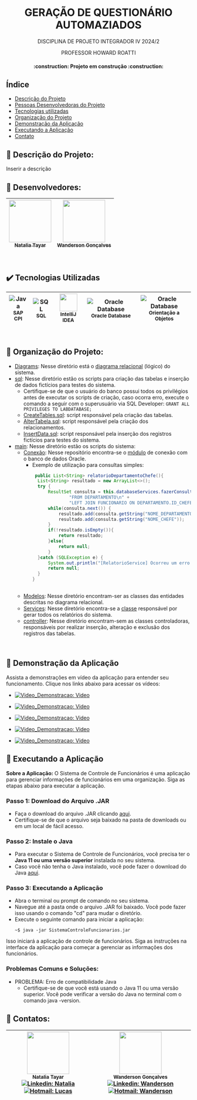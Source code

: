 <h1 align="center"> GERAÇÃO DE QUESTIONÁRIO AUTOMAZIADOS </h1>
<P align="center"> DISCIPLINA DE PROJETO INTEGRADOR IV 2024/2 </P>
<P align="center"> PROFESSOR HOWARD ROATTI </P>

<h4 align="center">    
 :construction:  Projeto em construção  :construction:
</h4>

## Índice 
* [Descrição do Projeto](#pushpin-descrição-do-projeto)
* [Pessoas Desenvolvedoras do Projeto](#pushpin-desenvolvedores)
* [Tecnologias utilizadas](#%EF%B8%8F-tecnologias-utilizadas)
* [Organização do Projeto](#pushpin-organização-do-projeto)
* [Demonstração da Aplicação](#pushpin-demonstração-da-aplicação)
* [Executando a Aplicação](#pushpin-executando-a-aplicação)
* [Contato](#pushpin-contatos)

## :pushpin: Descrição do Projeto:
Inserir a descrição
<br>

## :pushpin: Desenvolvedores:
|  [<img src="https://avatars.githubusercontent.com/u/147534346?v=4" width=115><br><sub>Natalia Tayar</sub>](https://github.com/tayarnat) | [<img src="https://avatars.githubusercontent.com/u/105672201?v=4" width=115><br><sub>Wanderson Gonçalves</sub>](https://github.com/Wandersontr01) |
| :---: | :---: |

<br>


## ✔️ Tecnologias Utilizadas
| ![Java](https://github.com/Detemann/employee_manegement/assets/105672201/b6497e63-3185-4d1a-9add-265914adefe4)<br><sub>SAP CPI</sub> |  ![SQL](https://github.com/Detemann/employee_manegement/assets/105672201/4674d324-f393-4b73-b196-884608a84049)<br><sub>SQL</sub> | <img src="https://icons.iconarchive.com/icons/papirus-team/papirus-apps/48/intellij-icon.png" width="48" height="48"><br><sub>IntelliJ IDEA</sub> | ![Oracle Database](https://github.com/Detemann/employee_manegement/assets/105672201/bbd69044-52d4-4d8c-b756-841317d5f20c)<br><sub>Oracle Database</sub> | ![Oracle Database](https://github.com/Detemann/employee_manegement/assets/105672201/1a0f0f85-017e-4ca8-8088-9d0a7f53fe40)<br><sub>Orientação a Objetos</sub> |
| :-----: | :-----: | :-----: | :-----: | :-----: |


<br>



## :pushpin: Organização do Projeto:
- [Diagrams](DiagramaRelacional): Nesse diretório está o [diagrama relacional](DiagramaRelacional/DiagramaRelacional.pdf) (lógico) do sistema.
- [sql](com/src/main/resources/sql): Nesse diretório estão os scripts para criação das tabelas e inserção de dados fictícios para testes do sistema.
  * Certifique-se de que o usuário do banco possui todos os privilégios antes de executar os scripts de criação, caso ocorra erro, execute o comando a seguir com o superusuário via SQL Developer: `GRANT ALL PRIVILEGES TO LABDATABASE;`
  * [CreateTables.sql](com/src/main/resources/sql/CreateTables.sql): script responsável pela criação das tabelas.
  * [AlterTabela.sql](com/src/main/resources/sql/AlterTable.sql): script responsável pela criação dos relacionamentos.
  * [InsertData.sql](com/src/main/resources/sql/InsertData.sql): script responsável pela inserção dos registros fictícios para testes do sistema.
- [main](com/src/main/java/sarrussys/main): Nesse diretório estão os scripts do sistema:
  * [Conexão](com/src/main/java/sarrussys/main/database/ConexaoDB.java): Nesse repositório encontra-se o [módulo](com/src/main/java/sarrussys/main/database/ConexaoDB.java) de conexão com o banco de dados Oracle.
    - Exemplo de utilização para consultas simples:<br>
      ```Java
       public List<String> relatorioDepartamentoChefe(){
        List<String> resultado = new ArrayList<>();
        try {
            ResultSet consulta = this.databaseServices.fazerConsulta("SELECT DEPARTAMENTO.NOME AS Nome_Departamento, FUNCIONARIO.NOME AS Nome_Chefe\n" +
                    "FROM DEPARTAMENTO\n" +
                    "LEFT JOIN FUNCIONARIO ON DEPARTAMENTO.ID_CHEFE = FUNCIONARIO.ID_FUNCIONARIO");
            while(consulta.next()) {
                resultado.add(consulta.getString("NOME_DEPARTAMENTO"));
                resultado.add(consulta.getString("NOME_CHEFE"));
            }
            if(!resultado.isEmpty()){
                return resultado;
            }else{
                return null;
            }
        }catch (SQLException e) {
            System.out.println("[RelatorioService] Ocorreu um erro inesperado: /n"+e.getMessage());
            return null;
        }
      }
   
  
  * [Modelos](com/src/main/java/sarrussys/main/model): Nesse diretório encontram-ser as classes das entidades descritas no diagrama relacional.<br>
  * [Services](com/src/main/java/sarrussys/main/services): Nesse diretório encontra-se a [classe](com/src/main/java/sarrussys/main/services/RelatorioServices.java) responsável por gerar todos os relatórios do sistema.<br>
  * [controller](com/src/main/java/sarrussys/main/controllers): Nesse diretório encontram-sem as classes controladoras, responsáveis por realizar inserção, alteração e exclusão dos registros das tabelas.
<br>

## :pushpin: Demonstração da Aplicação

Assista a demonstrações em vídeo da aplicação para entender seu funcionamento. Clique nos links abaixo para acessar os vídeos:

- [![Video_Demonstracao: Video](https://img.shields.io/badge/-Video_Completo-red?style=flat-square&logo=Youtube&logoColor=white)](https://www.youtube.com/watch?v=JYDa-CZDsbU&ab_channel=Wandersontr)

- [![Video_Demonstracao: Video](https://img.shields.io/badge/-Relatorios-red?style=flat-square&logo=Youtube&logoColor=white)](https://youtu.be/JYDa-CZDsbU?t=81)
  
- [![Video_Demonstracao: Video](https://img.shields.io/badge/-Inserir_Registros-red?style=flat-square&logo=Youtube&logoColor=white)](https://youtu.be/JYDa-CZDsbU?t=117)

- [![Video_Demonstracao: Video](https://img.shields.io/badge/-Remover_Registros-red?style=flat-square&logo=Youtube&logoColor=white)](https://youtu.be/JYDa-CZDsbU?t=223)

- [![Video_Demonstracao: Video](https://img.shields.io/badge/-Atualizar_Registros-red?style=flat-square&logo=Youtube&logoColor=white)](https://youtu.be/JYDa-CZDsbU?t=243)


## :pushpin: Executando a Aplicação

**Sobre a Aplicação:**
O Sistema de Controle de Funcionários é uma aplicação para gerenciar informações de funcionários em uma organização. Siga as etapas abaixo para executar a aplicação.

### Passo 1: Download do Arquivo .JAR

- Faça o download do arquivo .JAR clicando [aqui](https://github.com/Detemann/employee_manegement/releases/download/Release/SistemaControleFuncionarios.jar).
- Certifique-se de que o arquivo seja baixado na pasta de downloads ou em um local de fácil acesso.

### Passo 2: Instale o Java

- Para executar o Sistema de Controle de Funcionários, você precisa ter o **Java 11 ou uma versão superior** instalada no seu sistema.
- Caso você não tenha o Java instalado, você pode fazer o download do Java [aqui](https://www.java.com/pt-BR/download/manual.jsp).

### Passo 3: Executando a Aplicação

- Abra o terminal ou prompt de comando no seu sistema.
- Navegue até a pasta onde o arquivo .JAR foi baixado. Você pode fazer isso usando o comando "cd" para mudar o diretório.
- Execute o seguinte comando para iniciar a aplicação:
   ```shell
   ~$ java -jar SistemaControleFuncionarios.jar
   ```
 
 Isso iniciará a aplicação de controle de funcionários. Siga as instruções na interface da aplicação para começar a gerenciar as informações dos funcionários.

### Problemas Comuns e Soluções:

  - PROBLEMA: Erro de compatibilidade Java
     * Certifique-se de que você está usando o Java 11 ou uma versão superior. Você pode verificar a versão do Java no terminal com o comando java -version.



## :pushpin: Contatos:
| <img src="https://avatars.githubusercontent.com/u/147534346?v=4" width=115><br><sub>Natalia Tayar</sub><br> [![Linkedin: Natalia](https://img.shields.io/badge/-Linkedin-blue?style=flat-square&logo=Linkedin&logoColor=white)](https://www.linkedin.com/in/natalia-tayar-302577251/) [![Hotmail: Lucas](https://img.shields.io/badge/-Email-blue?%23E4405F?style=flat-square&logo=microsoftoutlook&logoColor=white)](mailto:natalia.tayar@aluno.faesa.br) | <img src="https://avatars.githubusercontent.com/u/105672201?v=4" width=115><br><sub>Wanderson Gonçalves</sub><br> [![Linkedin: Wanderson](https://img.shields.io/badge/-Linkedin-blue?style=flat-square&logo=Linkedin&logoColor=white)](https://www.linkedin.com/in/wandersonfg/) [![Hotmail: Wanderson](https://img.shields.io/badge/-Email-blue?%23E4405F?style=flat-square&logo=microsoftoutlook&logoColor=white)](mailto:wanderson.f.g@hotmail.com) |
| :---: | :---: | 
